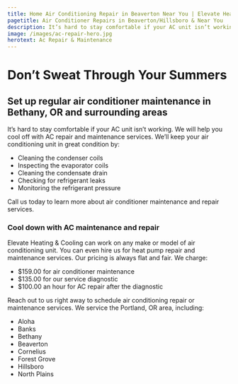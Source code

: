 ```yaml
---
title: Home Air Conditioning Repair in Beaverton Near You | Elevate Heating & Cooling, LLC
pagetitle: Air Conditioner Repairs in Beaverton/Hillsboro & Near You
description: It’s hard to stay comfortable if your AC unit isn’t working. We will help you cool off with AC repair and maintenance services. Contact us today!
image: /images/ac-repair-hero.jpg
herotext: Ac Repair & Maintenance
---
```


# Don’t Sweat Through Your Summers

## Set up regular air conditioner maintenance in Bethany, OR and surrounding areas

It’s hard to stay comfortable if your AC unit isn’t working. We will help you cool off with AC repair and maintenance services. We’ll keep your air conditioning unit in great condition by:

- Cleaning the condenser coils
- Inspecting the evaporator coils
- Cleaning the condensate drain
- Checking for refrigerant leaks
- Monitoring the refrigerant pressure

Call us today to learn more about air conditioner maintenance and repair services.

### Cool down with AC maintenance and repair

Elevate Heating & Cooling can work on any make or model of air conditioning unit. You can even hire us for heat pump repair and maintenance services. Our pricing is always flat and fair. We charge:

- $159.00 for air conditioner maintenance
- $135.00 for our service diagnostic
- $100.00 an hour for AC repair after the diagnostic

Reach out to us right away to schedule air conditioning repair or maintenance services. We service the Portland, OR area, including:

- Aloha
- Banks
- Bethany
- Beaverton
- Cornelius
- Forest Grove
- Hillsboro
- North Plains